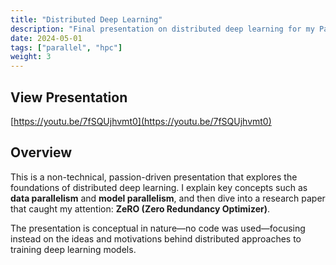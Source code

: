```yaml
---
title: "Distributed Deep Learning"
description: "Final presentation on distributed deep learning for my Parallel Computing course at Northwestern (CS358)"
date: 2024-05-01
tags: ["parallel", "hpc"]
weight: 3
---
```


## View Presentation
[https://youtu.be/7fSQUjhvmt0](https://youtu.be/7fSQUjhvmt0)

## Overview

This is a non-technical, passion-driven presentation that explores the foundations of distributed deep learning. I explain key concepts such as **data parallelism** and **model parallelism**, and then dive into a research paper that caught my attention: **ZeRO (Zero Redundancy Optimizer)**. 

The presentation is conceptual in nature—no code was used—focusing instead on the ideas and motivations behind distributed approaches to training deep learning models.


